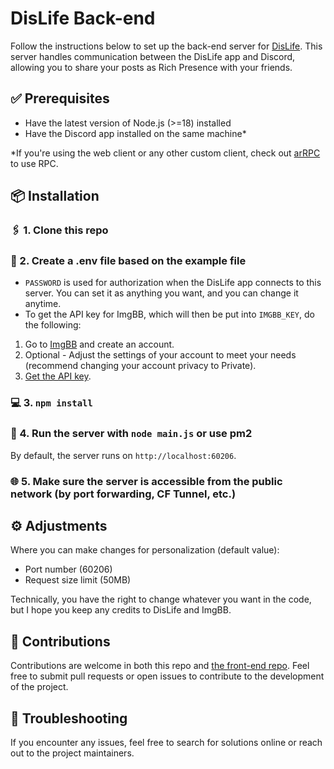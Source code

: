 # DisLife Back-end

Follow the instructions below to set up the back-end server for [DisLife](https://github.com/pdt1806/DisLife). This server handles communication between the DisLife app and Discord, allowing you to share your posts as Rich Presence with your friends.

## ✅ Prerequisites

- Have the latest version of Node.js (>=18) installed
- Have the Discord app installed on the same machine\*

\*If you're using the web client or any other custom client, check out [arRPC](https://github.com/OpenAsar/arrpc) to use RPC.

## 📦 Installation

### 🖇️ 1. Clone this repo

### 📝 2. Create a .env file based on the example file

- `PASSWORD` is used for authorization when the DisLife app connects to this server. You can set it as anything you want, and you can change it anytime.
- To get the API key for ImgBB, which will then be put into `IMGBB_KEY`, do the following:

1. Go to [ImgBB](https://imgbb.com/) and create an account.
2. Optional - Adjust the settings of your account to meet your needs (recommend changing your account privacy to Private).
3. [Get the API key](https://api.imgbb.com/).

### 💻 3. `npm install`

### 🚀 4. Run the server with `node main.js` or use pm2

By default, the server runs on `http://localhost:60206`.

### 🌐 5. Make sure the server is accessible from the public network (by port forwarding, CF Tunnel, etc.)

## ⚙️ Adjustments

Where you can make changes for personalization (default value):

- Port number (60206)
- Request size limit (50MB)

Technically, you have the right to change whatever you want in the code, but I hope you keep any credits to DisLife and ImgBB.

## 🤝 Contributions

Contributions are welcome in both this repo and [the front-end repo](https://github.com/pdt1806/DisLife).
Feel free to submit pull requests or open issues to contribute to the development of the project.

## 🔧 Troubleshooting

If you encounter any issues, feel free to search for solutions online or reach out to the project maintainers.
